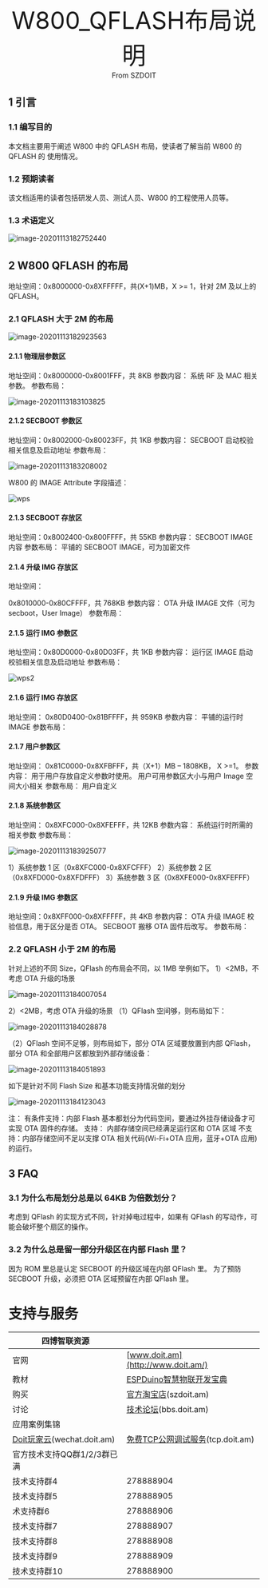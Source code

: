 <center><font size=10> W800_QFLASH布局说明 </center></font>
<center> From SZDOIT</center>

## 1 引言

### 1.1 编写目的

本文档主要用于阐述 W800 中的 QFLASH 布局，使读者了解当前 W800 的 QFLASH 的
使用情况。

### 1.2 预期读者

该文档适用的读者包括研发人员、测试人员、W800 的工程使用人员等。

### 1.3 术语定义

![image-20201113182752440](image-20201113182752440.png)

## 2 W800 QFLASH 的布局

地址空间：0x8000000-0x8XFFFFF，共(X+1)MB，X >= 1，针对 2M 及以上的 QFLASH。

### 2.1 QFLASH 大于 2M 的布局

![image-20201113182923563](image-20201113182923563.png)

#### 2.1.1 物理层参数区

地址空间：0x8000000-0x8001FFF，共 8KB
参数内容：
系统 RF 及 MAC 相关参数。
参数布局：

![image-20201113183103825](image-20201113183103825.png)

#### 2.1.2 SECBOOT 参数区

地址空间：0x8002000-0x80023FF，共 1KB
参数内容：
SECBOOT 启动校验相关信息及启动地址
参数布局：

![image-20201113183208002](image-20201113183208002.png)

W800 的 IMAGE Attribute 字段描述：

![wps](wps.png)

#### 2.1.3 SECBOOT 存放区

地址空间：0x8002400-0x800FFFF，共 55KB
参数内容：
SECBOOT IMAGE 内容
参数布局：
平铺的 SECBOOT IMAGE，可为加密文件

#### 2.1.4 升级 IMG 存放区

地址空间：

0x8010000-0x80CFFFF，共 768KB
参数内容：
OTA 升级 IMAGE 文件（可为 secboot，User Image）
参数布局：

#### 2.1.5 运行 IMG 参数区

地址空间：0x80D0000-0x80D03FF，共 1KB
参数内容：
运行区 IMAGE 启动校验相关信息及启动地址
参数布局：

![wps2](wps2.png)

#### 2.1.6 运行 IMG 存放区

地址空间：
0x80D0400-0x81BFFFF，共 959KB
参数内容：
平铺的运行时 IMAGE
参数布局：

#### 2.1.7 用户参数区

地址空间： 0x81C0000-0x8XFBFFF，共（X+1）MB – 1808KB， X >=1。
参数内容：
用于用户存放自定义参数时使用。
用户可用参数区大小与用户 Image 空间大小相关
参数布局：
用户自定义

#### 2.1.8 系统参数区

地址空间： 0x8XFC000-0x8XFEFFF，共 12KB
参数内容：
系统运行时所需的相关参数
参数布局：

![image-20201113183925077](image-20201113183925077.png)

1）系统参数 1 区（0x8XFC000-0x8XFCFFF）
2）系统参数 2 区（0x8XFD000-0x8XFDFFF）
3）系统参数 3 区（0x8XFE000-0x8XFEFFF）

#### 2.1.9 升级 IMG 参数区

地址空间：0x8XFF000-0x8XFFFFF，共 4KB
参数内容：
OTA 升级 IMAGE 校验信息，用于区分是否 OTA。
SECBOOT 搬移 OTA 固件后改写。
参数布局：

### 2.2 QFLASH 小于 2M 的布局

针对上述的不同 Size，QFlash 的布局会不同，以 1MB 举例如下。
1）<2MB，不考虑 OTA 升级的场景

![image-20201113184007054](image-20201113184007054.png)

2）<2MB，考虑 OTA 升级的场景
（1）QFlash 空间够，则布局如下：

![image-20201113184028878](image-20201113184028878.png)

（2）QFlash 空间不足够，则布局如下，部分 OTA 区域要放置到内部 QFlash，部分
OTA 和全部用户区都放到外部存储设备：

![image-20201113184051893](image-20201113184051893.png)

如下是针对不同 Flash Size 和基本功能支持情况做的划分

![image-20201113184123043](image-20201113184123043.png)

注：
有条件支持：内部 Flash 基本都划分为代码空间，要通过外挂存储设备才可实现
OTA 固件的存储。
支持： 内部存储空间已经满足运行区和 OTA 区域
不支持：内部存储空间不足以支撑 OTA 相关代码(Wi-Fi+OTA 应用，蓝牙+OTA
应用)的运行。

## 3 FAQ

### 3.1 为什么布局划分总是以 64KB 为倍数划分？

考虑到 QFlash 的实现方式不同，针对掉电过程中，如果有 QFlash 的写动作，可能会破坏整个扇区的操作。

### 3.2 为什么总是留一部分升级区在内部 Flash 里？

因为 ROM 里总是认定 SECBOOT 的升级区域在内部 QFlash 里。
为了预防 SECBOOT 升级，必须把 OTA 区域预留在内部 QFlash 里。

# 支持与服务

| 四博智联资源                                        |                                                              |
| --------------------------------------------------- | ------------------------------------------------------------ |
| 官网                                                | [www.doit.am](http://www.doit.am/)                           |
| 教材                                                | [ESPDuino智慧物联开发宝典](https://item.taobao.com/item.htm?spm=a1z10.3-c.w4002-7420449993.9.Bgp1Ll&id=520583000610) |
| 购买                                                | [官方淘宝店](https://szdoit.taobao.com/)(szdoit.am)          |
| 讨论                                                | [技术论坛](http://bbs.doit.am/forum.php)(bbs.doit.am)        |
| 应用案例集锦                                        |                                                              |
| [Doit玩家云](http://wechat.doit.am)(wechat.doit.am) | [免费TCP公网调试服务](http://tcp.doit.am)(tcp.doit.am)       |
| 官方技术支持QQ群1/2/3群已满                         |                                                              |
| 技术支持群4                                         | 278888904                                                    |
| 技术支持群5                                         | 278888905                                                    |
| 术支持群6                                           | 278888906                                                    |
| 技术支持群7                                         | 278888907                                                    |
| 技术支持群8                                         | 278888908                                                    |
| 技术支持群9                                         | 278888909                                                    |
| 技术支持群10                                        | 278888900                                                    |